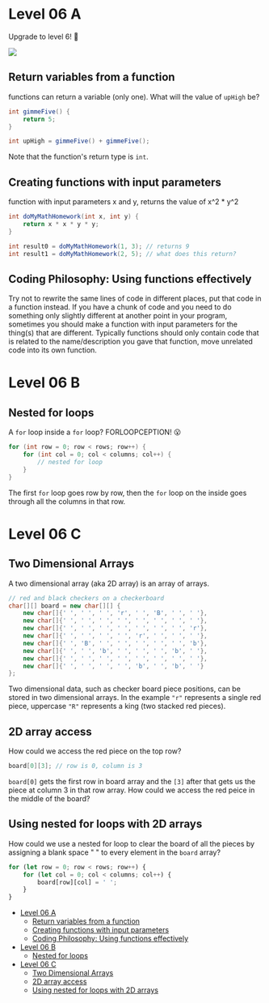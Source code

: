 # Level 06 A

Upgrade to level 6! 🥳

![](https://elasticbeanstalk-us-east-2-651921832906.s3.us-east-2.amazonaws.com/QuintOS/bootScreen4.jpg)

## Return variables from a function

functions can return a variable (only one). What will the value of `upHigh` be?

```java
int gimmeFive() {
	return 5;
}

int upHigh = gimmeFive() + gimmeFive();
```

Note that the function's return type is `int`.

## Creating functions with input parameters

function with input parameters x and y, returns the value of x^2 \* y^2

```java
int doMyMathHomework(int x, int y) {
	return x * x * y * y;
}

int result0 = doMyMathHomework(1, 3); // returns 9
int result1 = doMyMathHomework(2, 5); // what does this return?
```

## Coding Philosophy: Using functions effectively

Try not to rewrite the same lines of code in different places, put that code in a function instead. If you have a chunk of code and you need to do something only slightly different at another point in your program, sometimes you should make a function with input parameters for the thing(s) that are different. Typically functions should only contain code that is related to the name/description you gave that function, move unrelated code into its own function.

# Level 06 B

## Nested for loops

A `for` loop inside a `for` loop? FORLOOPCEPTION! 😮

```java
for (int row = 0; row < rows; row++) {
	for (int col = 0; col < columns; col++) {
		// nested for loop
	}
}
```

The first `for` loop goes row by row, then the `for` loop on the inside goes through all the columns in that row.

# Level 06 C

## Two Dimensional Arrays

A two dimensional array (aka 2D array) is an array of arrays.

```java
// red and black checkers on a checkerboard
char[][] board = new char[][] {
	new char[]{' ', ' ', ' ', 'r', ' ', 'B', ' ', ' '},
	new char[]{' ', ' ', ' ', ' ', ' ', ' ', ' ', ' '},
	new char[]{' ', ' ', ' ', ' ', ' ', ' ', ' ', 'r'},
	new char[]{' ', ' ', ' ', ' ', 'r', ' ', ' ', ' '},
	new char[]{' ', 'B', ' ', ' ', ' ', ' ', ' ', 'b'},
	new char[]{' ', ' ', 'b', ' ', ' ', ' ', 'b', ' '},
	new char[]{' ', ' ', ' ', ' ', ' ', ' ', ' ', ' '},
	new char[]{' ', ' ', ' ', ' ', 'b', ' ', 'b', ' '}
};
```

Two dimensional data, such as checker board piece positions, can be stored in two dimensional arrays. In the example `"r"` represents a single red piece, uppercase `"R"` represents a king (two stacked red pieces).

## 2D array access

How could we access the red piece on the top row?

```java
board[0][3]; // row is 0, column is 3
```

`board[0]` gets the first row in board array and the `[3]` after that gets us the piece at column 3 in that row array. How could we access the red peice in the middle of the board?

## Using nested for loops with 2D arrays

How could we use a nested for loop to clear the board of all the pieces by assigning a blank space " " to every element in the `board` array?

```js
for (let row = 0; row < rows; row++) {
	for (let col = 0; col < columns; col++) {
		board[row][col] = ' ';
	}
}
```

- [Level 06 A](#level-06-a)
	- [Return variables from a function](#return-variables-from-a-function)
	- [Creating functions with input parameters](#creating-functions-with-input-parameters)
	- [Coding Philosophy: Using functions effectively](#coding-philosophy-using-functions-effectively)
- [Level 06 B](#level-06-b)
	- [Nested for loops](#nested-for-loops)
- [Level 06 C](#level-06-c)
	- [Two Dimensional Arrays](#two-dimensional-arrays)
	- [2D array access](#2d-array-access)
	- [Using nested for loops with 2D arrays](#using-nested-for-loops-with-2d-arrays)
